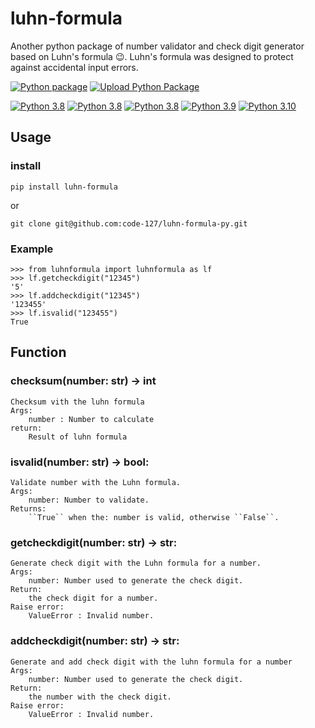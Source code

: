 # luhn-formula
Another python package of number validator and check digit generator based on Luhn's formula 😉. Luhn's formula was designed to protect against accidental input errors.

[![Python package](https://github.com/code-127/luhn-formula-py/actions/workflows/python-package.yml/badge.svg)](https://github.com/code-127/luhn-formula-py/actions/workflows/python-package.yml)
[![Upload Python Package](https://github.com/code-127/luhn-formula-py/actions/workflows/python-publish.yml/badge.svg)](https://github.com/code-127/luhn-formula-py/actions/workflows/python-publish.yml)

[![Python 3.8](https://img.shields.io/badge/python-3.6-blue.svg)](https://www.python.org/downloads/release/python-360/)
[![Python 3.8](https://img.shields.io/badge/python-3.7-blue.svg)](https://www.python.org/downloads/release/python-370/)
[![Python 3.8](https://img.shields.io/badge/python-3.8-blue.svg)](https://www.python.org/downloads/release/python-380/)
[![Python 3.9](https://img.shields.io/badge/python-3.9-blue.svg)](https://www.python.org/downloads/release/python-390/)
[![Python 3.10](https://img.shields.io/badge/python-3.10-blue.svg)](https://www.python.org/downloads/release/python-3100/)

## Usage
### install
    pip install luhn-formula
    
or
    
    git clone git@github.com:code-127/luhn-formula-py.git
### Example
    >>> from luhnformula import luhnformula as lf
    >>> lf.getcheckdigit("12345")
    '5'
    >>> lf.addcheckdigit("12345")
    '123455'
    >>> lf.isvalid("123455")
    True
## Function
### checksum(number: str) -> int
    Checksum vith the luhn formula
    Args:
        number : Number to calculate
    return:
        Result of luhn formula
    
### isvalid(number: str) -> bool:
    Validate number with the Luhn formula.
    Args:
        number: Number to validate.
    Returns:
        ``True`` when the: number is valid, otherwise ``False``.
### getcheckdigit(number: str) -> str:
    Generate check digit with the Luhn formula for a number.
    Args:
        number: Number used to generate the check digit.
    Return:
        the check digit for a number.
    Raise error:
        ValueError : Invalid number.
### addcheckdigit(number: str) -> str:
    Generate and add check digit with the luhn formula for a number
    Args:
        number: Number used to generate the check digit.
    Return:
        the number with the check digit.
    Raise error:
        ValueError : Invalid number.
